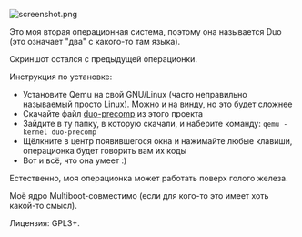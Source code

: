 ![screenshot.png](https://github.com/safinaskar/duo/raw/master/screenshot.png)

<!-- BEGIN OF TABLE -->
<!-- END OF TABLE -->

Это моя вторая операционная система, поэтому она называется Duo (это означает "два" с какого-то там языка).

Скриншот остался с предыдущей операционки.

Инструкция по установке:

* Установите Qemu на свой GNU/Linux (часто неправильно называемый просто Linux). Можно и на винду, но это будет сложнее
* Скачайте файл [duo-precomp](https://github.com/safinaskar/duo/raw/master/duo-precomp) из этого проекта
* Зайдите в ту папку, в которую скачали, и наберите команду: `qemu -kernel duo-precomp`
* Щёлкните в центр появившегося окна и нажимайте любые клавиши, операционка будет говорить вам их коды
* Вот и всё, что она умеет :)

Естественно, моя операционка может работать поверх голого железа.

Моё ядро Multiboot-совместимо (если для кого-то это имеет хоть какой-то смысл).

Лицензия: GPL3+.
